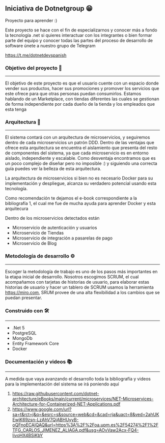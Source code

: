 ## Iniciativa de Dotnetgroup 😁
Proyecto para aprender :)

Este proyecto se hace con el fin de especializarnos
y conocer más a fondo la tecnología .net si quieres
interactuar con los integrantes o bien formar parte
del equipo y conocer todas las partes del proceso
de desarrollo de software únete a nuestro grupo de
Telegram

https://t.me/dotnetdevspanish

### Objetivo del proyecto 📌
---
El objetivo de este proyecto es que el usuario cuente con un espacio donde vender sus productos, hacer sus promociones y promover los servicios que este ofrece para que otras personas puedan consumirlos. Estamos hablando de un Marketplace, con tiendas diferentes las cuales se gestionan de forma independiente por cada dueño de la tienda y los empleados que esta tenga


### Arquitectura 🧱
---
El sistema contará con un arquitectura de microservicios, y seguiremos dentro de cada microservicios un patrón DDD. Dentro de las ventajas que ofrece esta arquitectura se encuentra el aislamiento que presenta del resto de componentes del sistema, ya que cada microservicio es en entorno aislado, independiente y escalable. Como desventaja encontramos que es un poco complejo de diseñar pero no imposible :) y siguiendo una correcta guía puedes ver la belleza de esta arquitectura.

La arquitectura de microservicios si bien no es necesario Docker para su implementación y despliegue, alcanza su verdadero potencial usando esta tecnología. 

Como recomendación te dejamos el e-book correspondiente a la bibliografía 1, el cual me fue de mucha ayuda para aprender Docker y esta arquitecura

Dentro de los microservicios detectados están
- Microservicio de autenticación y usuarios
- Microservicio de Tiendas
- Microservicio de integración a pasarelas de pago
- Microservicio de Blog

### Metodología de desarrollo ⚙️
---
Escoger la metodología de trabajo es uno de los pasos más importantes en la etapa inicial de desarrollo. Nosotros escogimos SCRUM, el cual acompañamos con tarjetas de historias de usuario, para elaborar estas historias de usuario y hacer un tablero de SCRUM usamos la herramienta https://miro.com, SRUM provee de una alta flexibilidad a los cambios que se puedan presentar.

### Construido con 🛠️
---
- .Net 5
- PostgreSQL
- MongoDb
- Entity Framework Core
- Docker

### Documentación y videos 📚
---
A medida que vaya avanzando el desarrollo toda la bibliografía y videos para la implementación del sistema se irá poniendo aquí
1) https://raw.githubusercontent.com/dotnet-architecture/eBooks/main/current/microservices/NET-Microservices-Architecture-for-Containerized-NET-Applications.pdf
2) https://www.google.com/url?sa=t&rct=j&q=&esrc=s&source=web&cd=&cad=rja&uact=8&ved=2ahUKEwjK69zsn-LzAhV7QjABHUyyB-oQFnoECAIQAQ&url=https%3A%2F%2Foa.upm.es%2F54274%2F1%2FTFG_CARLOS_JIMENEZ_ALIAGA.pdf&usg=AOvVaw2Acx-FQ4-livoHX4BSiKbY
